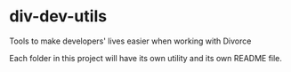 # div-dev-utils
Tools to make developers' lives easier when working with Divorce

Each folder in this project will have its own utility and its own README file.